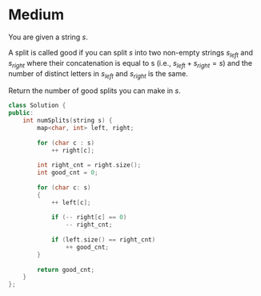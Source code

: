 # Medium

You are given a string $s$.

A split is called good if you can split $s$ into two non-empty strings $s_{left}$ and $s_{right}$ where their concatenation is equal to s (i.e., $s_{left} + s_{right} = s$) and the number of distinct letters in $s_{left}$ and $s_{right}$ is the same.

Return the number of good splits you can make in $s$.

```cpp
class Solution {
public:
    int numSplits(string s) {
        map<char, int> left, right;
        
        for (char c : s)
            ++ right[c];
        
        int right_cnt = right.size();
        int good_cnt = 0;
        
        for (char c: s)
        {
            ++ left[c];
            
            if (-- right[c] == 0)
                -- right_cnt;
            
            if (left.size() == right_cnt)
                ++ good_cnt;
        }
        
        return good_cnt;
    }
};
```
